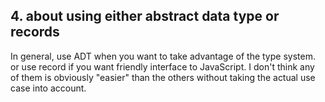 ## 4. about using either abstract data type or records

In general, use ADT when you want to take advantage of the type system.
or use record if you want friendly interface to JavaScript.
I don't think any of them is obviously "easier" than the others without
taking the actual use case into account.
